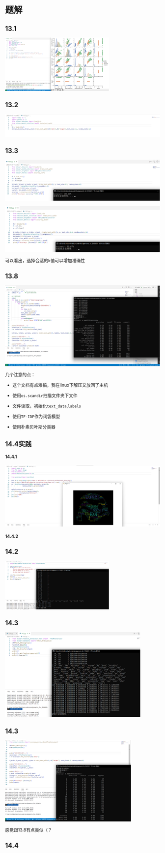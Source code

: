 # 题解

## 13.1

<img src="results.assets/image-20231107201448593.png" alt="image-20231107201448593" style="zoom:33%;" />



## 13.2

<img src="results.assets/image-20231107201635222.png" alt="image-20231107201635222" style="zoom: 50%;" />

## 13.3

![image-20231107202341062](results.assets/image-20231107202341062.png)

![image-20231107202343738](results.assets/image-20231107202343738.png)

可以看出，选择合适的k值可以增加准确性



## 13.8

![image-20231107215908619](results.assets/image-20231107215908619.png)

几个注意的点：

- 这个文档有点难搞，我在linux下解压又放回了主机

- 使用`os.scandir`扫描文件夹下文件
- 文件读取，初始化`text_data`,`labels`
- 使用`TF-IDF`作为词袋模型
- 使用朴素贝叶斯分类器



## 14.4实践

#### 14.4.1

<img src="results.assets/image-20231108092413458.png" alt="image-20231108092413458" style="zoom:50%;" />

#### 14.4.2





## 14.2

<img src="results.assets/image-20231108083756828.png" alt="image-20231108083756828" style="zoom:33%;" />



## 14.3

<img src="results.assets/image-20231108084959875.png" alt="image-20231108084959875" style="zoom: 43%;" />



## 14.3

<img src="results.assets/image-20231108090140012.png" alt="image-20231108090140012" style="zoom: 40%;" />

感觉跟13.8有点类似（？



## 14.4

